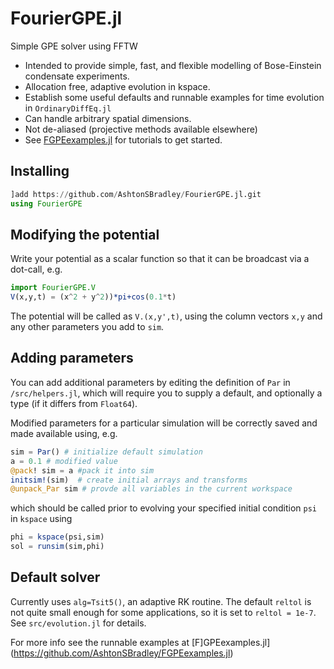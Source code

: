 # FourierGPE.jl
Simple GPE solver using FFTW

- Intended to provide simple, fast, and flexible modelling of Bose-Einstein condensate experiments.
- Allocation free, adaptive evolution in kspace.
- Establish some useful defaults and runnable examples for time evolution in `OrdinaryDiffEq.jl`
- Can handle arbitrary spatial dimensions.
- Not de-aliased (projective methods available elsewhere)
- See [FGPEexamples.jl](https://github.com/AshtonSBradley/FGPEexamples.jl) for tutorials to get started.

## Installing

```julia
]add https://github.com/AshtonSBradley/FourierGPE.jl.git
using FourierGPE
```

## Modifying the potential
Write your potential as a scalar function so that it can be broadcast via a dot-call, e.g.

```julia
import FourierGPE.V
V(x,y,t) = (x^2 + y^2))*pi+cos(0.1*t)
```

The potential will be called as `V.(x,y',t)`, using the column vectors `x,y` and any other parameters you add to `sim`.

## Adding parameters
You can add additional parameters by editing the definition of `Par` in `/src/helpers.jl`,
which will require you to supply a default, and optionally a type (if it differs from `Float64`).

Modified parameters for a particular simulation will be correctly saved and made available using, e.g.

```julia
sim = Par() # initialize default simulation
a = 0.1 # modified value
@pack! sim = a #pack it into sim
initsim!(sim)  # create initial arrays and transforms
@unpack_Par sim # provde all variables in the current workspace
```
which should be called prior to evolving your specified initial condition `psi` in `kspace` using

```julia
phi = kspace(psi,sim)
sol = runsim(sim,phi)
```

## Default solver
Currently uses `alg=Tsit5()`, an adaptive RK routine. The default `reltol` is not quite small enough for some applications, so it is set to `reltol = 1e-7`. See `src/evolution.jl` for details.

For more info see the runnable examples at [F]GPEexamples.jl](https://github.com/AshtonSBradley/FGPEexamples.jl)
